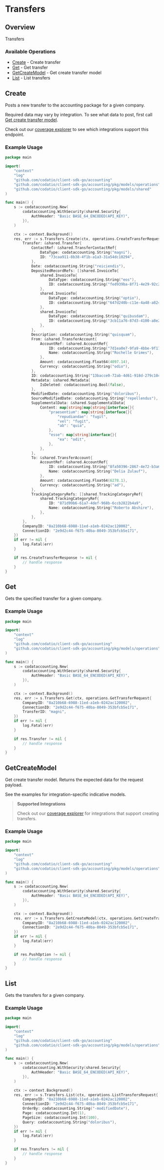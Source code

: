 # Transfers

## Overview

Transfers

### Available Operations

* [Create](#create) - Create transfer
* [Get](#get) - Get transfer
* [GetCreateModel](#getcreatemodel) - Get create transfer model
* [List](#list) - List transfers

## Create

Posts a new transfer to the accounting package for a given company.

Required data may vary by integration. To see what data to post, first call [Get create transfer model](https://docs.codat.io/accounting-api#/operations/get-create-transfers-model).

Check out our [coverage explorer](https://knowledge.codat.io/supported-features/accounting?view=tab-by-data-type&dataType=transfers) to see which integrations support this endpoint.

### Example Usage

```go
package main

import(
	"context"
	"log"
	"github.com/codatio/client-sdk-go/accounting"
	"github.com/codatio/client-sdk-go/accounting/pkg/models/operations"
	"github.com/codatio/client-sdk-go/accounting/pkg/models/shared"
)

func main() {
    s := codataccounting.New(
        codataccounting.WithSecurity(shared.Security{
            AuthHeader: "Basic BASE_64_ENCODED(API_KEY)",
        }),
    )

    ctx := context.Background()
    res, err := s.Transfers.Create(ctx, operations.CreateTransferRequest{
        Transfer: &shared.Transfer{
            ContactRef: &shared.TransferContactRef{
                DataType: codataccounting.String("magni"),
                ID: "73caa911-8b38-4f1b-a1a3-31a54dc10294",
            },
            Date: codataccounting.String("reiciendis"),
            DepositedRecordRefs: []shared.InvoiceTo{
                shared.InvoiceTo{
                    DataType: codataccounting.String("eos"),
                    ID: codataccounting.String("fed939ba-8f71-4e29-92c2-0ee1228ac3ad"),
                },
                shared.InvoiceTo{
                    DataType: codataccounting.String("optio"),
                    ID: codataccounting.String("647d240b-c11e-4a48-a824-ccc6a2f0f5b9"),
                },
                shared.InvoiceTo{
                    DataType: codataccounting.String("quibusdam"),
                    ID: codataccounting.String("3cb11a76-87d3-4100-a8e2-b9b0d746d2a7"),
                },
            },
            Description: codataccounting.String("quisquam"),
            From: &shared.TransferAccount{
                AccountRef: &shared.AccountRef{
                    ID: codataccounting.String("7d1ea0e7-9fa9-4bbe-9f17-9f650b1e707e"),
                    Name: codataccounting.String("Rochelle Grimes"),
                },
                Amount: codataccounting.Float64(4097.14),
                Currency: codataccounting.String("odio"),
            },
            ID: codataccounting.String("13bacce0-72ab-4d61-918d-279c10c18516"),
            Metadata: &shared.Metadata{
                IsDeleted: codataccounting.Bool(false),
            },
            ModifiedDate: codataccounting.String("doloribus"),
            SourceModifiedDate: codataccounting.String("repellendus"),
            SupplementalData: &shared.SupplementalData{
                Content: map[string]map[string]interface{}{
                    "praesentium": map[string]interface{}{
                        "repudiandae": "fugit",
                        "vel": "fugit",
                        "ab": "quia",
                    },
                    "esse": map[string]interface{}{
                        "ea": "odit",
                    },
                },
            },
            To: &shared.TransferAccount{
                AccountRef: &shared.AccountRef{
                    ID: codataccounting.String("8fa50396-2867-4e72-b3a6-5024b157f9bb"),
                    Name: codataccounting.String("Delia Zulauf"),
                },
                Amount: codataccounting.Float64(6278.1),
                Currency: codataccounting.String("ad"),
            },
            TrackingCategoryRefs: []shared.TrackingCategoryRef{
                shared.TrackingCategoryRef{
                    ID: "871d99b6-61a7-4def-968b-6ccb2822b4a9",
                    Name: codataccounting.String("Roberto Abshire"),
                },
            },
        },
        CompanyID: "8a210b68-6988-11ed-a1eb-0242ac120002",
        ConnectionID: "2e9d2c44-f675-40ba-8049-353bfcb5e171",
    })
    if err != nil {
        log.Fatal(err)
    }

    if res.CreateTransferResponse != nil {
        // handle response
    }
}
```

## Get

Gets the specified transfer for a given company.

### Example Usage

```go
package main

import(
	"context"
	"log"
	"github.com/codatio/client-sdk-go/accounting"
	"github.com/codatio/client-sdk-go/accounting/pkg/models/operations"
)

func main() {
    s := codataccounting.New(
        codataccounting.WithSecurity(shared.Security{
            AuthHeader: "Basic BASE_64_ENCODED(API_KEY)",
        }),
    )

    ctx := context.Background()
    res, err := s.Transfers.Get(ctx, operations.GetTransferRequest{
        CompanyID: "8a210b68-6988-11ed-a1eb-0242ac120002",
        ConnectionID: "2e9d2c44-f675-40ba-8049-353bfcb5e171",
        TransferID: "magni",
    })
    if err != nil {
        log.Fatal(err)
    }

    if res.Transfer != nil {
        // handle response
    }
}
```

## GetCreateModel

Get create transfer model. Returns the expected data for the request payload.

See the examples for integration-specific indicative models.

> **Supported Integrations**
> 
> Check out our [coverage explorer](https://knowledge.codat.io/supported-features/accounting?view=tab-by-data-type&dataType=transfers) for integrations that support creating transfers.

### Example Usage

```go
package main

import(
	"context"
	"log"
	"github.com/codatio/client-sdk-go/accounting"
	"github.com/codatio/client-sdk-go/accounting/pkg/models/operations"
)

func main() {
    s := codataccounting.New(
        codataccounting.WithSecurity(shared.Security{
            AuthHeader: "Basic BASE_64_ENCODED(API_KEY)",
        }),
    )

    ctx := context.Background()
    res, err := s.Transfers.GetCreateModel(ctx, operations.GetCreateTransfersModelRequest{
        CompanyID: "8a210b68-6988-11ed-a1eb-0242ac120002",
        ConnectionID: "2e9d2c44-f675-40ba-8049-353bfcb5e171",
    })
    if err != nil {
        log.Fatal(err)
    }

    if res.PushOption != nil {
        // handle response
    }
}
```

## List

Gets the transfers for a given company.

### Example Usage

```go
package main

import(
	"context"
	"log"
	"github.com/codatio/client-sdk-go/accounting"
	"github.com/codatio/client-sdk-go/accounting/pkg/models/operations"
)

func main() {
    s := codataccounting.New(
        codataccounting.WithSecurity(shared.Security{
            AuthHeader: "Basic BASE_64_ENCODED(API_KEY)",
        }),
    )

    ctx := context.Background()
    res, err := s.Transfers.List(ctx, operations.ListTransfersRequest{
        CompanyID: "8a210b68-6988-11ed-a1eb-0242ac120002",
        ConnectionID: "2e9d2c44-f675-40ba-8049-353bfcb5e171",
        OrderBy: codataccounting.String("-modifiedDate"),
        Page: codataccounting.Int(1),
        PageSize: codataccounting.Int(100),
        Query: codataccounting.String("doloribus"),
    })
    if err != nil {
        log.Fatal(err)
    }

    if res.Transfers != nil {
        // handle response
    }
}
```
